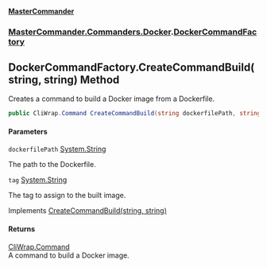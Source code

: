 #### [MasterCommander](MasterCommander.md 'MasterCommander')
### [MasterCommander.Commanders.Docker](MasterCommander.md#MasterCommander.Commanders.Docker 'MasterCommander.Commanders.Docker').[DockerCommandFactory](DockerCommandFactory.md 'MasterCommander.Commanders.Docker.DockerCommandFactory')

## DockerCommandFactory.CreateCommandBuild(string, string) Method

Creates a command to build a Docker image from a Dockerfile.

```csharp
public CliWrap.Command CreateCommandBuild(string dockerfilePath, string tag);
```
#### Parameters

<a name='MasterCommander.Commanders.Docker.DockerCommandFactory.CreateCommandBuild(string,string).dockerfilePath'></a>

`dockerfilePath` [System.String](https://docs.microsoft.com/en-us/dotnet/api/System.String 'System.String')

The path to the Dockerfile.

<a name='MasterCommander.Commanders.Docker.DockerCommandFactory.CreateCommandBuild(string,string).tag'></a>

`tag` [System.String](https://docs.microsoft.com/en-us/dotnet/api/System.String 'System.String')

The tag to assign to the built image.

Implements [CreateCommandBuild(string, string)](IDockerCommandFactory.CreateCommandBuild(string,string).md 'MasterCommander.Commanders.Docker.IDockerCommandFactory.CreateCommandBuild(string, string)')

#### Returns
[CliWrap.Command](https://docs.microsoft.com/en-us/dotnet/api/CliWrap.Command 'CliWrap.Command')  
A command to build a Docker image.